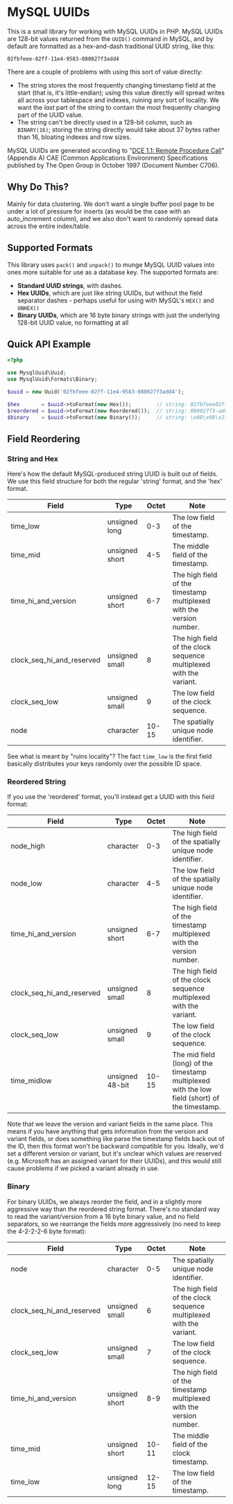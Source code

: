 # MySQL UUIDs

This is a small library for working with MySQL UUIDs in PHP. MySQL UUIDs are
128-bit values returned from the `UUID()` command in MySQL, and by default
are formatted as a hex-and-dash traditional UUID string, like this:

```
02fbfeee-02ff-11e4-9583-080027f3add4
```

There are a couple of problems with using this sort of value directly:

 * The string stores the most frequently changing timestamp field at the start (that is, it's little-endian);
   using this value directly will spread writes all across your tablespace and
   indexes, ruining any sort of locality. We want the *last* part of the string to contain
   the most frequently changing part of the UUID value.
 * The string can't be directly used in a 128-bit column, such as `BINARY(16)`;
   storing the string directly would take about 37 bytes rather than 16, bloating
   indexes and row sizes.

MySQL UUIDs are generated according to "[DCE 1.1: Remote Procedure Call](http://www.opengroup.org/public/pubs/catalog/c706.htm)" (Appendix A) CAE (Common Applications Environment) Specifications published by The Open Group in October 1997 (Document Number C706).

## Why Do This?

Mainly for data clustering. We don't want a single buffer pool page to be under a lot of pressure for inserts (as would be the case with an auto_increment column), and we also don't want to randomly spread data across the entire index/table.

## Supported Formats

This library uses `pack()` and `unpack()` to munge MySQL UUID values into ones more suitable
for use as a database key. The supported formats are:

 * **Standard UUID strings**, with dashes.
 * **Hex UUIDs**, which are just like string UUIDs, but without the field separator dashes - perhaps useful for using with MySQL's `HEX()` and `UNHEX()`
 * **Binary UUIDs**, which are 16 byte binary strings with just the underlying 128-bit UUID value, no formatting at all

## Quick API Example

```php
<?php

use MysqlUuid\Uuid;
use MysqlUuid\Formats\Binary;

$uuid = new Uuid('02fbfeee-02ff-11e4-9583-080027f3add4');

$hex       = $uuid->toFormat(new Hex());        // string: 02fbfeee02ff11e49583080027f3add4
$reordered = $uuid->toFormat(new Reordered());  // string: 080027f3-add4-11e4-9583-02ff02fbfeee
$binary    = $uuid->toFormat(new Binary());     // string: \x08\x00\x27\xf3\xad\xd4\x95\x83\x11\xe4\x02\xff\x02\xfb\xfe\xee
```

## Field Reordering

### String and Hex

Here's how the default MySQL-produced string UUID is built out of fields. We use this field structure for both the regular 'string' format, and the 'hex' format.

Field                     | Type           | Octet | Note
-----                     | ----           | ----- | ----
time_low                  | unsigned long  | 0-3   | The low field of the timestamp.
time_mid                  | unsigned short | 4-5   | The middle field of the timestamp.
time_hi_and_version       | unsigned short | 6-7   | The high field of the timestamp multiplexed with the version number.
clock_seq_hi_and_reserved | unsigned small | 8     | The high field of the clock sequence multiplexed with the variant.
clock_seq_low             | unsigned small | 9     | The low field of the clock sequence.
node                      | character      | 10-15 | The spatially unique node identifier.

See what is meant by "ruins locality"? The fact `time_low` is the first field basically distributes your keys randomly over the possible ID space.

### Reordered String

If you use the 'reordered' format, you'll instead get a UUID with this field format:

Field                     | Type            | Octet | Note
-----                     | ----            | ----- | ----
node_high                 | character       | 0-3   | The high field of the spatially unique node identifier.
node_low                  | character       | 4-5   | The low field of the spatially unique node identifier.
time_hi_and_version       | unsigned short  | 6-7   | The high field of the timestamp multiplexed with the version number.
clock_seq_hi_and_reserved | unsigned small  | 8     | The high field of the clock sequence multiplexed with the variant.
clock_seq_low             | unsigned small  | 9     | The low field of the clock sequence.
time_midlow               | unsigned 48-bit | 10-15 | The mid field (long) of the timestamp multiplexed with the low field (short) of the timestamp.

Note that we leave the version and variant fields in the same place. This means if you have anything that gets information from the version and variant fields, or does something like parse the timestamp fields back out of the ID, then this format won't be backward compatible for you. Ideally, we'd set a different version or variant, but it's unclear which values are reserved (e.g. Microsoft has an assigned variant for their UUIDs), and this would still cause problems if we picked a variant already in use.

### Binary

For binary UUIDs, we always reorder the field, and in a slightly more aggressive way than the reordered string format. There's no standard way to read the variant/version from a 16 byte binary value, and no field separators, so we rearrange the fields more aggressively (no need to keep the 4-2-2-2-6 byte format):

Field                     | Type           | Octet | Note
-----                     | ----           | ----- | ----
node                      | character      | 0-5   | The spatially unique node identifier.
clock_seq_hi_and_reserved | unsigned small | 6     | The high field of the clock sequence multiplexed with the variant.
clock_seq_low             | unsigned small | 7     | The low field of the clock sequence.
time_hi_and_version       | unsigned short | 8-9   | The high field of the timestamp multiplexed with the version number.
time_mid                  | unsigned short | 10-11 | The middle field of the clock timestamp.
time_low                  | unsigned long  | 12-15 | The low field of the timestamp.
